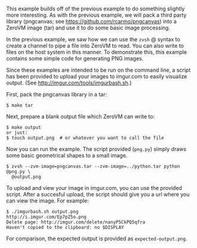 This example builds off of the previous example to do something slightly more
interesting. As with the previous example, we will pack a third party library
(pngcanvas; see https://github.com/rcarmo/pngcanvas) into a ZeroVM image (tar)
and use it to do some basic image processing.

In the previous example, we saw how we can use the `zvsh` @ syntax to create
a channel to pipe a file into ZeroVM to read. You can also write to files on
the host system in this manner. To demonstrate this, this example contains
some simple code for generating PNG images.

Since these examples are intended to be run on the command line, a script has
been provided to upload your images to imgur.com to easily visualize output.
(See http://imgur.com/tools/imgurbash.sh.)

First, pack the pngcanvas library in a tar:

    $ make tar

Next, prepare a blank output file which ZeroVM can write to:

    $ make output
    or just:
    $ touch output.png  # or whatever you want to call the file

Now you can run the example. The script provided (`png.py`) simply draws
some basic geometrical shapes to a small image.

    $ zvsh --zvm-image=pngcanvas.tar --zvm-image=../python.tar python @png.py \
      @output.png

To upload and view your image in imgur.com, you can use the provided script.
After a succesful upload, the script should give you a url where you can view
the image. For example:

    $ ./imgurbash.sh output.png
    http://i.imgur.com/Ep7pZ5o.png
    Delete page: http://imgur.com/delete/nanyP5CkPQ5qfra
    Haven't copied to the clipboard: no $DISPLAY

For comparison, the expected output is provided as `expected-output.png`.
